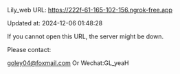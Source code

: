 Lily_web URL: https://222f-61-165-102-156.ngrok-free.app

Updated at: 2024-12-06 01:48:28

If you cannot open this URL, the server might be down.

Please contact: 

goley04@foxmail.com Or Wechat:GL_yeaH